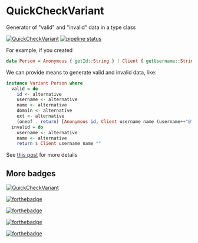 # QuickCheckVariant

Generator of "valid" and "invalid" data in a type class

[![QuickCheckVariant](https://img.shields.io/badge/QuickCheckVariant-v1.0.0.1-blue.svg?style=plastic)](https://hackage.haskell.org/package/QuickCheckVariant)
[![pipeline status](https://gitlab.com/sanjorgek/QuickCheckVariant/badges/master/pipeline.svg)](https://gitlab.com/sanjorgek/QuickCheckVariant/commits/master)

For example, if you created

```haskell
data Person = Anonymous { getId::String } | Client { getUsername::String, getName::String, getEmail::String} deriving(Show,Eq)
```

We can provide means to generate valid and invalid data, like:

```haskell
instance Variant Person where
  valid = do
    id <- alternative
    username <- alternative
    name <- alternative
    domain <- alternative
    ext <- alternative
    (oneof . return) [Anonymous id, Client username name (username++"@"++domain++ext)]
  invalid = do
    username <- alternative
    name <- alternative
    return $ Client username name ""

```

See [this post](https://wiki.haskell.org/QuickCheck_as_a_test_set_generator) for more details

## More badges

[![QuickCheckVariant](https://img.shields.io/badge/winter-is%20here-blue.svg)](http://sanjorgek.com/QuickCheckVariant/)

[![forthebadge](http://forthebadge.com/images/badges/uses-badges.svg)](http://sanjorgek.com/QuickCheckVariant/)

[![forthebadge](http://forthebadge.com/images/badges/check-it-out.svg)](http://sanjorgek.com/QuickCheckVariant/)

[![forthebadge](http://forthebadge.com/images/badges/compatibility-betamax.svg)](http://sanjorgek.com/QuickCheckVariant/)

[![forthebadge](http://forthebadge.com/images/badges/you-didnt-ask-for-this.svg)](http://sanjorgek.com/QuickCheckVariant/)
